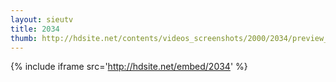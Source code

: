 ```yaml
---
layout: sieutv
title: 2034
thumb: http://hdsite.net/contents/videos_screenshots/2000/2034/preview_360p.mp4.jpg
---
```

{% include iframe src='http://hdsite.net/embed/2034' %}
 
